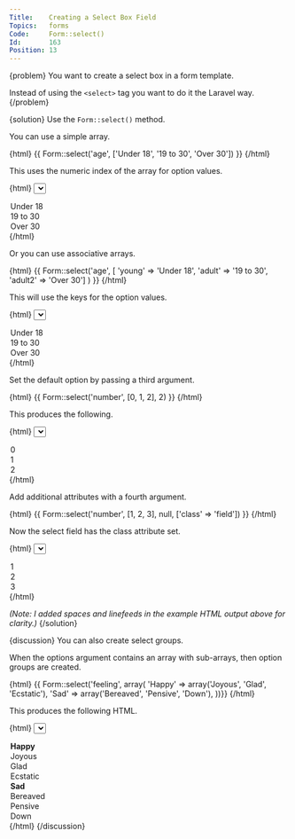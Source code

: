 ```yaml
---
Title:    Creating a Select Box Field
Topics:   forms
Code:     Form::select()
Id:       163
Position: 13
---
```


{problem}
You want to create a select box in a form template.

Instead of using the `<select>` tag you want to do it the Laravel way.
{/problem}

{solution}
Use the `Form::select()` method.

You can use a simple array.

{html}
{{ Form::select('age', ['Under 18', '19 to 30', 'Over 30']) }}
{/html}

This uses the numeric index of the array for option values.

{html}
<select name="age">
  <option value="0">Under 18</option>
  <option value="1">19 to 30</option>
  <option value="2">Over 30</option>
</select>
{/html}

Or you can use associative arrays.

{html}
{{ Form::select('age', [
   'young' => 'Under 18',
   'adult' => '19 to 30',
   'adult2' => 'Over 30']
) }}
{/html}

This will use the keys for the option values.

{html}
<select name="age">
  <option value="young">Under 18</option>
  <option value="adult">19 to 30</option>
  <option value="adult2">Over 30</option>
</select>
{/html}

Set the default option by passing a third argument.

{html}
{{ Form::select('number', [0, 1, 2], 2) }}
{/html}

This produces the following.

{html}
<select name="number">
  <option value="0">0</option>
  <option value="1">1</option>
  <option value="2" selected="selected">2</option>
</select>
{/html}

Add additional attributes with a fourth argument.

{html}
{{ Form::select('number', [1, 2, 3], null, ['class' => 'field']) }}
{/html}

Now the select field has the class attribute set.

{html}
<select class="field" name="number">
  <option value="0">1</option>
  <option value="1">2</option>
  <option value="2">3</option>
</select>
{/html}

_(Note: I added spaces and linefeeds in the example HTML output above for clarity.)_
{/solution}

{discussion}
You can also create select groups.

When the options argument contains an array with sub-arrays, then option groups are created.

{html}
{{ Form::select('feeling', array(
  'Happy' => array('Joyous', 'Glad', 'Ecstatic'),
  'Sad' => array('Bereaved', 'Pensive', 'Down'),
))}}
{/html}

This produces the following HTML.

{html}
<select name="feeling">
  <optgroup label="Happy">
    <option value="0">Joyous</option>
    <option value="1">Glad</option>
    <option value="2">Ecstatic</option>
  </optgroup>
  <optgroup label="Sad">
    <option value="0">Bereaved</option>
    <option value="1">Pensive</option>
    <option value="2">Down</option>
  </optgroup>
</select>
{/html}
{/discussion}
